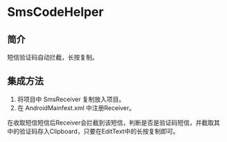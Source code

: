 # SmsCodeHelper

## 简介
短信验证码自动拦截，长按复制。

## 集成方法
 1. 将项目中 SmsReceiver 复制放入项目。
 2. 在 AndroidMainfest.xml 中注册Receiver。
 
 在收取短信短信后Receiver会拦截到该短信，判断是否是验证码短信，并截取其中的验证码存入Clipboard，只要在EditText中的长按复制即可。
